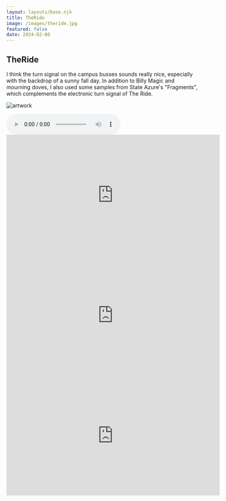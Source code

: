 ```yaml
---
layout: layouts/base.njk
title: TheRide
image: /images/theride.jpg
featured: false
date: 2024-02-08
---
```


## TheRide

I think the turn signal on the campus busses sounds really nice, especially with the backdrop of a sunny fall day. In addition to Billy Magic and mourning doves, I also used some samples from State Azure's "Fragments", which complements the electronic turn signal of The Ride.

![artwork](/images/theride.jpg)

<audio controls>
  <source src="/audios/theride.mp3" type="audio/mpeg">
  Your browser does not support the audio element.
</audio>

<iframe width="560" height="315" src="https://www.youtube.com/embed/7oNljd7R1f8?si=MLhWDkx0koI8Ht6F" title="YouTube video player" frameborder="0" allow="accelerometer; autoplay; clipboard-write; encrypted-media; gyroscope; picture-in-picture; web-share" referrerpolicy="strict-origin-when-cross-origin" allowfullscreen></iframe>

<iframe width="560" height="315" src="https://www.youtube.com/embed/pIKl1NdR3rk?si=WQxeusyeQfcjzRQh&amp;start=469" title="YouTube video player" frameborder="0" allow="accelerometer; autoplay; clipboard-write; encrypted-media; gyroscope; picture-in-picture; web-share" referrerpolicy="strict-origin-when-cross-origin" allowfullscreen></iframe>

<iframe width="560" height="315" src="https://www.youtube.com/embed/8V71sATDTqs?si=rUDduTu2SsUJnF79&amp;start=3256" title="YouTube video player" frameborder="0" allow="accelerometer; autoplay; clipboard-write; encrypted-media; gyroscope; picture-in-picture; web-share" referrerpolicy="strict-origin-when-cross-origin" allowfullscreen></iframe>
